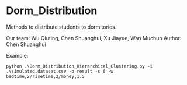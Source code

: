 # Dorm_Distribution
Methods to distribute students to dormitories.

Our team: Wu Qiuting, Chen Shuanghui, Xu Jiayue, Wan Muchun
Author: Chen Shuanghui

Example:
```
python .\Dorm_Distribution_Hierarchical_Clustering.py -i .\simulated.dataset.csv -o result -s 6 -w bedtime,2/risetime,2/money,1.5
```
